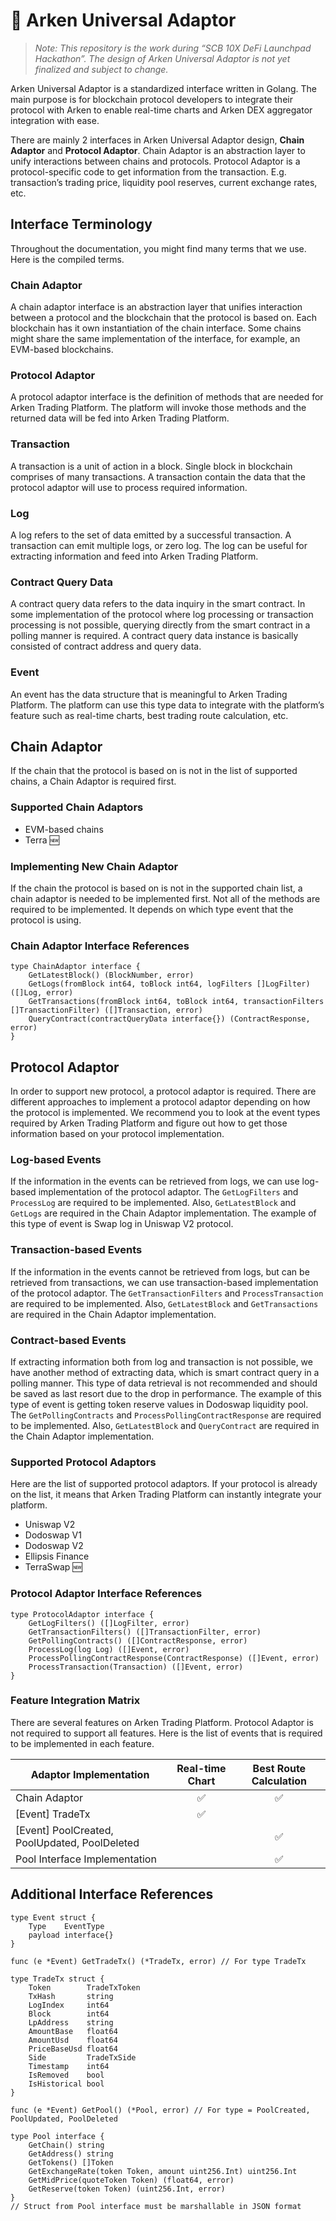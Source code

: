 # 🔌 Arken Universal Adaptor

> _Note: This repository is the work during “SCB 10X DeFi Launchpad Hackathon”. The design of Arken Universal Adaptor is not yet finalized and subject to change._

Arken Universal Adaptor is a standardized interface written in Golang. The main purpose is for blockchain protocol developers to integrate their protocol with Arken to enable real-time charts and Arken DEX aggregator integration with ease.

There are mainly 2 interfaces in Arken Universal Adaptor design, **Chain Adaptor** and **Protocol Adaptor**. Chain Adaptor is an abstraction layer to unify interactions between chains and protocols. Protocol Adaptor is a protocol-specific code to get information from the transaction. E.g. transaction’s trading price, liquidity pool reserves, current exchange rates, etc.

## Interface Terminology
Throughout the documentation, you might find many terms that we use. Here is the compiled terms.

### Chain Adaptor
A chain adaptor interface is an abstraction layer that unifies interaction between a protocol and the blockchain that the protocol is based on. Each blockchain has it own instantiation of the chain interface. Some chains might share the same implementation of the interface, for example, an EVM-based blockchains.

### Protocol Adaptor
A protocol adaptor interface is the definition of methods that are needed for Arken Trading Platform. The platform will invoke those methods and the returned data will be fed into Arken Trading Platform.

### Transaction
A transaction is a unit of action in a block. Single block in blockchain comprises of many transactions. A transaction contain the data that the protocol adaptor will use to process required information.

### Log
A log refers to the set of data emitted by a successful transaction. A transaction can emit multiple logs, or zero log. The log can be useful for extracting information and feed into Arken Trading Platform.

### Contract Query Data
A contract query data refers to the data inquiry in the smart contract. In some implementation of the protocol where log processing or transaction processing is not possible, querying directly from the smart contract in a polling manner is required. A contract query data instance is basically consisted of contract address and query data.

### Event
An event has the data structure that is meaningful to Arken Trading Platform. The platform can use this type data to integrate with the platform’s feature such as real-time charts, best trading route calculation, etc.

## Chain Adaptor
If the chain that the protocol is based on is not in the list of supported chains, a Chain Adaptor is required first.

### Supported Chain Adaptors
* EVM-based chains
* Terra 🆕

### Implementing New Chain Adaptor
If the chain the protocol is based on is not in the supported chain list, a chain adaptor is needed to be implemented first. Not all of the methods are required to be implemented. It depends on which type event that the protocol is using.

### Chain Adaptor Interface References

```golang
type ChainAdaptor interface {
	GetLatestBlock() (BlockNumber, error)
	GetLogs(fromBlock int64, toBlock int64, logFilters []LogFilter) ([]Log, error)
	GetTransactions(fromBlock int64, toBlock int64, transactionFilters []TransactionFilter) ([]Transaction, error)
	QueryContract(contractQueryData interface{}) (ContractResponse, error)
}
```

## Protocol Adaptor
In order to support new protocol, a protocol adaptor is required. There are different approaches to implement a protocol adaptor depending on how the protocol is implemented. We recommend you to look at the event types required by Arken Trading Platform and figure out how to get those information based on your protocol implementation.

### Log-based Events
If the information in the events can be retrieved from logs, we can use log-based implementation of the protocol adaptor. The `GetLogFilters` and `ProcessLog` are required to be implemented. Also, `GetLatestBlock` and `GetLogs` are required in the Chain Adaptor implementation. The example of this type of event is Swap log in Uniswap V2 protocol.

### Transaction-based Events
If the information in the events cannot be retrieved from logs, but can be retrieved from transactions, we can use transaction-based implementation of the protocol adaptor. The `GetTransactionFilters` and `ProcessTransaction` are required to be implemented. Also, `GetLatestBlock` and `GetTransactions` are required in the Chain Adaptor implementation.

### Contract-based Events
If extracting information both from log and transaction is not possible, we have another method of extracting data, which is smart contract query in a polling manner. This type of data retrieval is not recommended and should be saved as last resort due to the drop in performance. The example of this type of event is getting token reserve values in Dodoswap liquidity pool. The `GetPollingContracts` and `ProcessPollingContractResponse` are required to be implemented. Also, `GetLatestBlock` and `QueryContract` are required in the Chain Adaptor implementation.

### Supported Protocol Adaptors
Here are the list of supported protocol adaptors. If your protocol is already on the list, it means that Arken Trading Platform can instantly integrate your platform.
* Uniswap V2
* Dodoswap V1
* Dodoswap V2
* Ellipsis Finance
* TerraSwap 🆕

### Protocol Adaptor Interface References

```golang
type ProtocolAdaptor interface {
	GetLogFilters() ([]LogFilter, error)
	GetTransactionFilters() ([]TransactionFilter, error)
	GetPollingContracts() ([]ContractResponse, error)
	ProcessLog(log Log) ([]Event, error)
	ProcessPollingContractResponse(ContractResponse) ([]Event, error)
	ProcessTransaction(Transaction) ([]Event, error)
}
```
### Feature Integration Matrix
There are several features on Arken Trading Platform. Protocol Adaptor is not required to support all features. Here is the list of events that is required to be implemented in each feature.

| Adaptor Implementation                        | Real-time Chart | Best Route Calculation |
|-----------------------------------------------|:---------------:|:----------------------:|
| Chain Adaptor                                 |        ✅        |            ✅           |
| [Event] TradeTx                               |        ✅        |                        |
| [Event] PoolCreated, PoolUpdated, PoolDeleted |                 |            ✅           |
| Pool Interface Implementation                 |                 |            ✅           |

## Additional Interface References
```golang
type Event struct {
	Type    EventType
	payload interface{}
}

func (e *Event) GetTradeTx() (*TradeTx, error) // For type TradeTx

type TradeTx struct {
	Token        TradeTxToken
	TxHash       string
	LogIndex     int64
	Block        int64
	LpAddress    string
	AmountBase   float64
	AmountUsd    float64
	PriceBaseUsd float64
	Side         TradeTxSide
	Timestamp    int64
	IsRemoved    bool
	IsHistorical bool
}

func (e *Event) GetPool() (*Pool, error) // For type = PoolCreated, PoolUpdated, PoolDeleted

type Pool interface {
	GetChain() string
	GetAddress() string
	GetTokens() []Token
	GetExchangeRate(token Token, amount uint256.Int) uint256.Int
	GetMidPrice(quoteToken Token) (float64, error)
	GetReserve(token Token) (uint256.Int, error)
}
// Struct from Pool interface must be marshallable in JSON format

```
